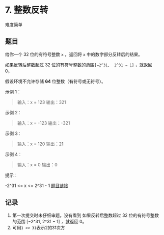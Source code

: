 # 7. 整数反转

难度简单

## 题目

给你一个 32 位的有符号整数 `x` ，返回将 `x` 中的数字部分反转后的结果。

如果反转后整数超过 32 位的有符号整数的范围`[−2^31,  2^31 − 1]` ，就返回 0。

假设环境不允许存储 **64** 位整数（有符号或无符号）。

示例 1：

> 输入：x = 123
> 输出：321

示例 2：

> 输入：x = -123
> 输出：-321

示例 3：

> 输入：x = 120
> 输出：21

示例 4：

> 输入：x = 0
> 输出：0

提示：

-2^31 <= x <= 2^31 - 1
[题目链接](https://leetcode-cn.com/problems/reverse-integer)

## 记录

1. 第一次提交时未仔细审题，没有看到
如果反转后整数超过 32 位的有符号整数的范围 [−2^31,  2^31 − 1] ，就返回 0。
2. 可用`1 << 31`表示2的31次方
